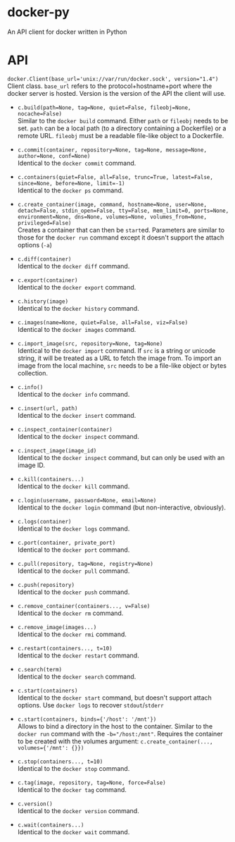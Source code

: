 docker-py
=========

An API client for docker written in Python

API
===

`docker.Client(base_url='unix://var/run/docker.sock', version="1.4")`  
Client class. `base_url` refers to the protocol+hostname+port where the docker
server is hosted. Version is the version of the API the client will use.

* `c.build(path=None, tag=None, quiet=False, fileobj=None, nocache=False)`  
Similar to the `docker build` command. Either `path` or `fileobj` needs to be
set. `path` can be a local path (to a directory containing a Dockerfile) or a
remote URL. `fileobj` must be a readable file-like object to a Dockerfile.

* `c.commit(container, repository=None, tag=None, message=None, author=None, conf=None)`  
Identical to the `docker commit` command.

* `c.containers(quiet=False, all=False, trunc=True, latest=False, since=None, before=None, limit=-1)`  
Identical to the `docker ps` command.

* `c.create_container(image, command, hostname=None, user=None, detach=False, stdin_open=False, tty=False, mem_limit=0, ports=None, environment=None, dns=None, volumes=None, volumes_from=None, privileged=False)`  
Creates a container that can then be `start`ed. Parameters are similar to those
for the `docker run` command except it doesn't support the attach options
(`-a`)

* `c.diff(container)`  
Identical to the `docker diff` command.

* `c.export(container)`  
Identical to the `docker export` command.

* `c.history(image)`  
Identical to the `docker history` command.

* `c.images(name=None, quiet=False, all=False, viz=False)`  
Identical to the `docker images` command.

* `c.import_image(src, repository=None, tag=None)`  
Identical to the `docker import` command. If `src` is a string or unicode
string, it will be treated as a URL to fetch the image from. To import an image
from the local machine, `src` needs to be a file-like object or bytes
collection.

* `c.info()`  
Identical to the `docker info` command.

* `c.insert(url, path)`  
Identical to the `docker insert` command.

* `c.inspect_container(container)`  
Identical to the `docker inspect` command.

* `c.inspect_image(image_id)`  
Identical to the `docker inspect` command, but can only be used with an image ID.

* `c.kill(containers...)`  
Identical to the `docker kill` command.

* `c.login(username, password=None, email=None)`  
Identical to the `docker login` command (but non-interactive, obviously).

* `c.logs(container)`  
Identical to the `docker logs` command.

* `c.port(container, private_port)`  
Identical to the `docker port` command.

* `c.pull(repository, tag=None, registry=None)`  
Identical to the `docker pull` command.

* `c.push(repository)`  
Identical to the `docker push` command.

* `c.remove_container(containers..., v=False)`  
Identical to the `docker rm` command.

* `c.remove_image(images...)`  
Identical to the `docker rmi` command.

* `c.restart(containers..., t=10)`  
Identical to the `docker restart` command.

* `c.search(term)`  
Identical to the `docker search` command.

* `c.start(containers)`  
Identical to the `docker start` command, but doesn't support attach options.
Use `docker logs` to recover `stdout`/`stderr`

* `c.start(containers, binds={'/host': '/mnt'})`  
Allows to bind a directory in the host to the container.
Similar to the `docker run` command with the `-b="/host:/mnt"`.
Requires the container to be created with the volumes argument:
`c.create_container(..., volumes={'/mnt': {}})`

* `c.stop(containers..., t=10)`  
Identical to the `docker stop` command.

* `c.tag(image, repository, tag=None, force=False)`  
Identical to the `docker tag` command.

* `c.version()`  
Identical to the `docker version` command.

* `c.wait(containers...)`  
Identical to the `docker wait` command.

